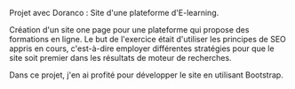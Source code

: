 Projet avec Doranco : Site d'une plateforme d'E-learning.

Création d'un site one page pour une plateforme qui propose des formations en ligne. Le but de l'exercice était d'utiliser les principes de SEO appris en cours, c'est-à-dire employer différentes stratégies pour que le site soit premier dans les résultats de moteur de recherches.

Dans ce projet, j'en ai profité pour développer le site en utilisant Bootstrap.
